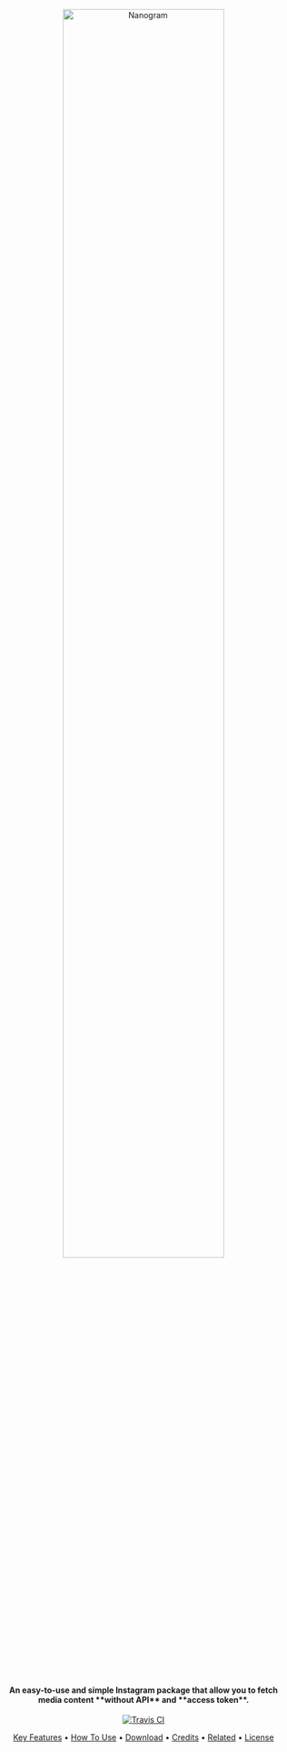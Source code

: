 <p align="center">
  <img width="75%" src="https://github.com/webistomin/nanogram.js/blob/master/assets/logo.svg" alt="Nanogram">
</p>

<h4 align="center">An easy-to-use and simple Instagram package that allow you to fetch media content **without API** and **access token**.</h4>


<p align="center">
  <a href="https://travis-ci.org/webistomin/nanogram.js">
    <img src="https://travis-ci.org/webistomin/nanogram.js.svg?branch=master"
         alt="Travis CI">
  </a>
</p>

<p align="center">
  <a href="#key-features">Key Features</a> •
  <a href="#how-to-use">How To Use</a> •
  <a href="#download">Download</a> •
  <a href="#credits">Credits</a> •
  <a href="#related">Related</a> •
  <a href="#license">License</a>
</p>

